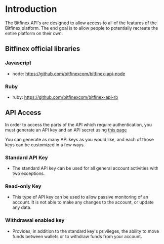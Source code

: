 # Introduction
The Bitfinex API's are designed to allow access to all of the features of the Bitfinex platform. The end goal is to
allow people to potentially recreate the entire platform on their own.

## Bitfinex official libraries
### Javascript
* node: https://github.com/bitfinexcom/bitfinex-api-node

### Ruby
* ruby: https://github.com/bitfinexcom/bitfinex-api-rb


## API Access
In order to access the parts of the API which require authentication, you must generate an API key and an API secret
using [this page](https://www.bitfinex.com/account/api)

You can generate as many API keys as you would like, and each of those keys can be customized in a few ways.

### Standard API Key
* The standard API key can be used for all general account activities with two exceptions.

### Read-only Key
* This type of API key can be used to allow passive monitoring of an account. It is not able to make any changes to the
account, or update any data.

### Withdrawal enabled key
* Provides, in addition to the standard key's privileges, the ability to move funds between 
wallets or to withdraw funds from your account.

